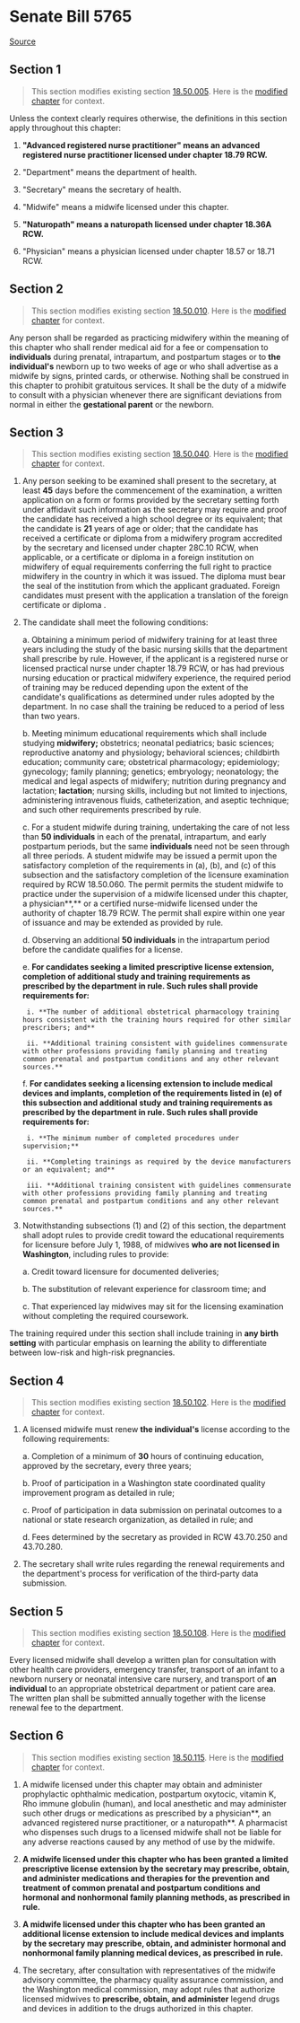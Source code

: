 # Senate Bill 5765

[Source](http://lawfilesext.leg.wa.gov/biennium/2021-22/Pdf/Bills/Senate%20Bills/5765.pdf)
## Section 1
> This section modifies existing section [18.50.005](/rcw/18_businesses_and_professions/18.050_midwifery.md). Here is the [modified chapter](rcw/18_businesses_and_professions/18.050_midwifery.md) for context.

Unless the context clearly requires otherwise, the definitions in this section apply throughout this chapter:

1. **"Advanced registered nurse practitioner" means an advanced registered nurse practitioner licensed under chapter 18.79 RCW.**

2. "Department" means the department of health.

3. "Secretary" means the secretary of health.

4. "Midwife" means a midwife licensed under this chapter.

5. **"Naturopath" means a naturopath licensed under chapter 18.36A RCW.**

6. "Physician" means a physician licensed under chapter 18.57 or 18.71 RCW.


## Section 2
> This section modifies existing section [18.50.010](/rcw/18_businesses_and_professions/18.050_midwifery.md). Here is the [modified chapter](rcw/18_businesses_and_professions/18.050_midwifery.md) for context.

Any person shall be regarded as practicing midwifery within the meaning of this chapter who shall render medical aid for a fee or compensation to **individuals** during prenatal, intrapartum, and postpartum stages or to **the individual's** newborn up to two weeks of age or who shall advertise as a midwife by signs, printed cards, or otherwise. Nothing shall be construed in this chapter to prohibit gratuitous services. It shall be the duty of a midwife to consult with a physician whenever there are significant deviations from normal in either the **gestational parent** or the newborn.


## Section 3
> This section modifies existing section [18.50.040](/rcw/18_businesses_and_professions/18.050_midwifery.md). Here is the [modified chapter](rcw/18_businesses_and_professions/18.050_midwifery.md) for context.

1. Any person seeking to be examined shall present to the secretary, at least **45** days before the commencement of the examination, a written application on a form or forms provided by the secretary setting forth under affidavit such information as the secretary may require and proof the candidate has received a high school degree or its equivalent; that the candidate is **21** years of age or older; that the candidate has received a certificate or diploma from a midwifery program accredited by the secretary and licensed under chapter 28C.10 RCW, when applicable, or a certificate or diploma in a foreign institution on midwifery of equal requirements conferring the full right to practice midwifery in the country in which it was issued. The diploma must bear the seal of the institution from which the applicant  graduated. Foreign candidates must present with the application a translation of the foreign certificate or diploma .

2. The candidate shall meet the following conditions:

    a. Obtaining a minimum period of midwifery training for at least three years including the study of the basic nursing skills that the department shall prescribe by rule. However, if the applicant is a registered nurse or licensed practical nurse under chapter 18.79 RCW, or has had previous nursing education or practical midwifery experience, the required period of training may be reduced depending upon the extent of the candidate's qualifications as determined under rules adopted by the department. In no case shall the training be reduced to a period of less than two years.

    b. Meeting minimum educational requirements which shall include studying **midwifery;** obstetrics; neonatal pediatrics; basic sciences;  reproductive anatomy and physiology; behavioral sciences; childbirth education; community care; obstetrical pharmacology; epidemiology; gynecology; family planning; genetics; embryology; neonatology; the medical and legal aspects of midwifery; nutrition during pregnancy and lactation; **lactation**; nursing skills, including but not limited to injections, administering intravenous fluids, catheterization, and aseptic technique; and such other requirements prescribed by rule.

    c. For a student midwife during training, undertaking the care of not less than **50 individuals** in each of the prenatal, intrapartum, and early postpartum periods, but the same **individuals** need not be seen through all three periods. A student midwife may be issued a permit upon the satisfactory completion of the requirements in (a), (b), and (c) of this subsection and the satisfactory completion of the licensure examination required by RCW 18.50.060. The permit permits the student midwife to practice under the supervision of a midwife licensed under this chapter, a physician**,** or a certified nurse-midwife licensed under the authority of chapter 18.79 RCW. The permit shall expire within one year of issuance and may be extended as provided by rule.

    d. Observing an additional **50 individuals** in the intrapartum period before the candidate qualifies for a license.

    e. **For candidates seeking a limited prescriptive license extension, completion of additional study and training requirements as prescribed by the department in rule. Such rules shall provide requirements for:**

        i. **The number of additional obstetrical pharmacology training hours consistent with the training hours required for other similar prescribers; and**

        ii. **Additional training consistent with guidelines commensurate with other professions providing family planning and treating common prenatal and postpartum conditions and any other relevant sources.**

    f. **For candidates seeking a licensing extension to include medical devices and implants, completion of the requirements listed in (e) of this subsection and additional study and training requirements as prescribed by the department in rule. Such rules shall provide requirements for:**

        i. **The minimum number of completed procedures under supervision;**

        ii. **Completing trainings as required by the device manufacturers or an equivalent; and**

        iii. **Additional training consistent with guidelines commensurate with other professions providing family planning and treating common prenatal and postpartum conditions and any other relevant sources.**

3. Notwithstanding subsections (1) and (2) of this section, the department shall adopt rules to provide credit toward the educational requirements for licensure before July 1, 1988, of  midwives **who are not licensed in Washington**, including rules to provide:

    a. Credit toward licensure for documented deliveries;

    b. The substitution of relevant experience for classroom time; and

    c. That experienced lay midwives may sit for the licensing examination without completing the required coursework.

The training required under this section shall include training in **any birth setting** with particular emphasis on learning the ability to differentiate between low-risk and high-risk pregnancies.


## Section 4
> This section modifies existing section [18.50.102](/rcw/18_businesses_and_professions/18.050_midwifery.md). Here is the [modified chapter](rcw/18_businesses_and_professions/18.050_midwifery.md) for context.

1. A licensed midwife must renew **the individual's** license according to the following requirements:

    a. Completion of a minimum of **30** hours of continuing education, approved by the secretary, every three years;

    b. Proof of participation in a Washington state coordinated quality improvement program as detailed in rule;

    c. Proof of participation in data submission on perinatal outcomes to a national or state research organization, as detailed in rule; and

    d. Fees determined by the secretary as provided in RCW 43.70.250 and 43.70.280.

2. The secretary shall write rules regarding the renewal requirements and the department's process for verification of the third-party data submission.


## Section 5
> This section modifies existing section [18.50.108](/rcw/18_businesses_and_professions/18.050_midwifery.md). Here is the [modified chapter](rcw/18_businesses_and_professions/18.050_midwifery.md) for context.

Every licensed midwife shall develop a written plan for consultation with other health care providers, emergency transfer, transport of an infant to a newborn nursery or neonatal intensive care nursery, and transport of **an individual** to an appropriate obstetrical department or patient care area. The written plan shall be submitted annually together with the license renewal fee to the department.


## Section 6
> This section modifies existing section [18.50.115](/rcw/18_businesses_and_professions/18.050_midwifery.md). Here is the [modified chapter](rcw/18_businesses_and_professions/18.050_midwifery.md) for context.

1. A midwife licensed under this chapter may obtain and administer prophylactic ophthalmic medication, postpartum oxytocic, vitamin K, Rho immune globulin (human), and local anesthetic and may administer such other drugs or medications as prescribed by a physician**, an advanced registered nurse practitioner, or a naturopath**. A pharmacist who dispenses such drugs to a licensed midwife shall not be liable for any adverse reactions caused by any method of use by the midwife.

2. **A midwife licensed under this chapter who has been granted a limited prescriptive license extension by the secretary may prescribe, obtain, and administer medications and therapies for the prevention and treatment of common prenatal and postpartum conditions and hormonal and nonhormonal family planning methods, as prescribed in rule.**

3. **A midwife licensed under this chapter who has been granted an additional license extension to include medical devices and implants by the secretary may prescribe, obtain, and administer hormonal and nonhormonal family planning medical devices, as prescribed in rule.**

4. The secretary, after consultation with representatives of the midwife advisory committee, the pharmacy quality assurance commission, and the Washington medical commission, may adopt rules that authorize licensed midwives to **prescribe, obtain, and administer** legend drugs and devices in addition to the drugs authorized in this chapter.

